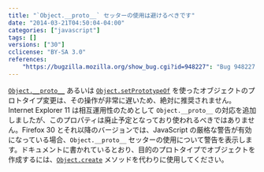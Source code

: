 ```yaml
---
title: "`Object.__proto__` セッターの使用は避けるべきです"
date: "2014-03-21T04:50:04-04:00"
categories: ["javascript"]
tags: []
versions: ["30"]
cclicense: "BY-SA 3.0"
references:
    "https://bugzilla.mozilla.org/show_bug.cgi?id=948227": "Bug 948227 – Make the Object.prototype.__proto__ setter warn about perf impact when used, and suggest alternatives"
---
```

[`Object.__proto__`](https://developer.mozilla.org/ja/docs/Web/JavaScript/Reference/Global_Objects/Object/proto) あるいは [`Object.setPrototypeOf`](https://developer.mozilla.org/ja/docs/Web/JavaScript/Reference/Global_Objects/Object/setPrototypeOf) を使ったオブジェクトのプロトタイプ変更は、その操作が非常に遅いため、絶対に推奨されません。Internet Explorer 11 は相互運用性のためとして `Object.__proto__` の対応を追加しましたが、このプロパティは廃止予定となっており使われるべきではありません。Firefox 30 とそれ以降のバージョンでは、JavaScript の厳格な警告が有効になっている場合、`Object.__proto__` セッターの使用について警告を表示します。ドキュメントに書かれているとおり、目的のプロトタイプでオブジェクトを作成するには、[`Object.create`](https://developer.mozilla.org/ja/docs/Web/JavaScript/Reference/Global_Objects/Object/create) メソッドを代わりに使用してください。
